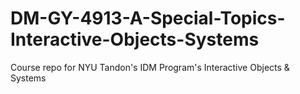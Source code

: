 # DM-GY-4913-A-Special-Topics-Interactive-Objects-Systems
Course repo for NYU Tandon's IDM Program's Interactive Objects &amp; Systems
